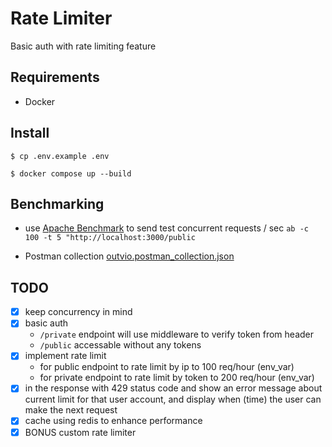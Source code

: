 # Rate Limiter
Basic auth with rate limiting feature

## Requirements

- Docker

## Install
```
$ cp .env.example .env

$ docker compose up --build
```

## Benchmarking
- use [Apache Benchmark](https://httpd.apache.org/docs/2.4/programs/ab.html) to send test concurrent requests / sec
`ab -c 100 -t 5 "http://localhost:3000/public`

- Postman collection [outvio.postman_collection.json](https://github.com/aa-ahmed-aa/rate-limiter/blob/master/outvio.postman_collection.json)

## TODO

- [x] keep concurrency in mind
- [x] basic auth
  - `/private` endpoint will use middleware to verify token from header
  - `/public` accessable without any tokens
- [x] implement rate limit
  - for public endpoint to rate limit by ip to 100 req/hour (env_var)
  - for private endpoint to rate limit by token to 200 req/hour (env_var)
- [x] in the response with 429 status code and show an error message about current limit for that user account, and display when (time) the user can make the next request
- [x] cache using redis to enhance performance
- [x] BONUS custom rate limiter

